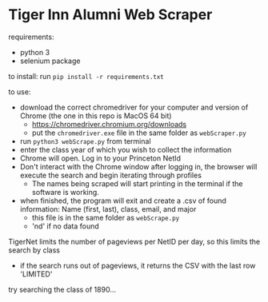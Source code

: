 # Tiger Inn Alumni Web Scraper

requirements:
- python 3
- selenium package

to install: run `pip install -r requirements.txt`

to use:
- download the correct chromedriver for your computer and version of Chrome (the one in this repo is MacOS 64 bit)
  - https://chromedriver.chromium.org/downloads
  - put the `chromedriver.exe` file in the same folder as `webScraper.py`
- run `python3 webScrape.py` from terminal
- enter the class year of which you wish to collect the information
- Chrome will open. Log in to your Princeton NetId
- Don't interact with the Chrome window after logging in, the browser will execute the search and begin iterating through profiles
  - The names being scraped will start printing in the terminal if the software is working. 
- when finished, the program will exit and create a .csv of found information: Name (first, last), class, email, and major
  - this file is in the same folder as `webScrape.py` 
  - 'nd' if no data found
  
TigerNet limits the number of pageviews per NetID per day, so this limits the search by class
- if the search runs out of pageviews, it returns the CSV with the last row 'LIMITED' 
  
try searching the class of 1890...
